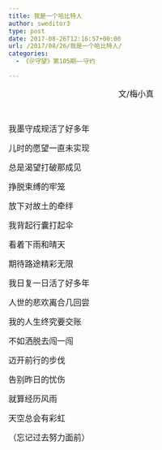 ```yaml
---
title: 我是一个哈比特人
author: sweditor3
type: post
date: 2017-08-26T12:16:57+00:00
url: /2017/08/26/我是一个哈比特人/
categories:
  - 《＠守望》第105期——守约

---
```

<p style="text-align: center;">
  <span style="font-size: 12pt;">文/梅小真</span>
</p>

&nbsp;

<span style="font-size: 12pt;">我墨守成规活了好多年</span>
  
<span style="font-size: 12pt;">儿时的愿望一直未实现</span>
  
<span style="font-size: 12pt;">总是渴望打破那成见</span>
  
<span style="font-size: 12pt;">挣脱束缚的牢笼</span>
  
<span style="font-size: 12pt;">放下对故土的牵绊</span>
  
<span style="font-size: 12pt;">我背起行囊打起伞</span>
  
<span style="font-size: 12pt;">看着下雨和晴天</span>
  
<span style="font-size: 12pt;">期待路途精彩无限</span>

<span style="font-size: 12pt;">我日复一日活了好多年</span>
  
<span style="font-size: 12pt;">人世的悲欢离合几回尝</span>
  
<span style="font-size: 12pt;">我的人生终究要交账</span>
  
<span style="font-size: 12pt;">不如洒脱去闯一闯</span>
  
<span style="font-size: 12pt;">迈开前行的步伐</span>
  
<span style="font-size: 12pt;">告别昨日的忧伤</span>
  
<span style="font-size: 12pt;">就算经历风雨</span>
  
<span style="font-size: 12pt;">天空总会有彩虹</span>
  
<span style="font-size: 12pt;">（忘记过去努力面前）</span>

&nbsp;